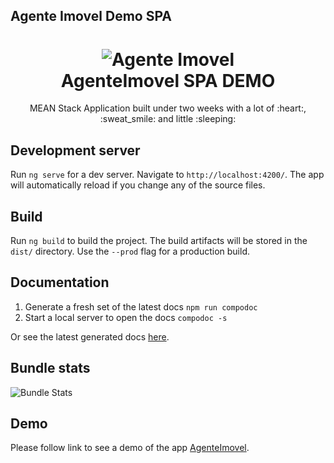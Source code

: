 ## Agente Imovel Demo SPA

<h1 align=center>
<img alt="Agente Imovel" src="https://raw.githubusercontent.com/isaklafleur/agentem/master/images/agenteimovel.png">
  <br>
  AgenteImovel SPA DEMO</h1>

<p align=center>MEAN Stack Application built under two weeks with a lot of :heart:, :sweat_smile: and little :sleeping:</p>

## Development server

Run `ng serve` for a dev server. Navigate to `http://localhost:4200/`. The app will automatically reload if you change any of the source files.

## Build

Run `ng build` to build the project. The build artifacts will be stored in the `dist/` directory. Use the `--prod` flag for a production build.

## Documentation

1. Generate a fresh set of the latest docs `npm run compodoc`
2. Start a local server to open the docs `compodoc -s`

Or see the latest generated docs [here](https://isaklafleur.github.io/agentem/documentation/).

## Bundle stats

<img alt="Bundle Stats" src="https://raw.githubusercontent.com/isaklafleur/agentem/master/images/bundle-stats.png">

## Demo

Please follow link to see a demo of the app [AgenteImovel](https://agentem.herokuapp.com).
